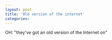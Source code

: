 ```yaml
---
layout: post
title: 'Old version of the internet'
categories: 
---
```

OH: "they've got an old version of the Internet on"
